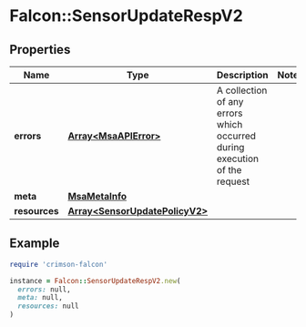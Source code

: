 # Falcon::SensorUpdateRespV2

## Properties

| Name | Type | Description | Notes |
| ---- | ---- | ----------- | ----- |
| **errors** | [**Array&lt;MsaAPIError&gt;**](MsaAPIError.md) | A collection of any errors which occurred during execution of the request |  |
| **meta** | [**MsaMetaInfo**](MsaMetaInfo.md) |  |  |
| **resources** | [**Array&lt;SensorUpdatePolicyV2&gt;**](SensorUpdatePolicyV2.md) |  |  |

## Example

```ruby
require 'crimson-falcon'

instance = Falcon::SensorUpdateRespV2.new(
  errors: null,
  meta: null,
  resources: null
)
```

